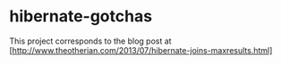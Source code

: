 hibernate-gotchas
=================
This project corresponds to the blog post at [http://www.theotherian.com/2013/07/hibernate-joins-maxresults.html]
